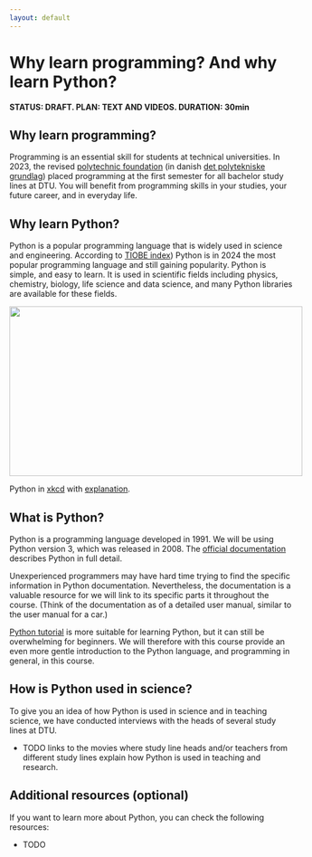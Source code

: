 ```yaml
---
layout: default
---
```


# Why learn programming? And why learn Python?
**STATUS: DRAFT. PLAN: TEXT AND VIDEOS. DURATION: 30min**

## Why learn programming?
Programming is an essential skill for students at technical universities. In 2023, the revised [polytechnic foundation](https://www.dtu.dk/english/education/undergraduate/undergraduate-programmes-in-danish/bsc-eng-programmes) (in danish
[det polytekniske grundlag](https://www.dtu.dk/uddannelse/bachelor/uddannelsens-opbygning/det-polytekniske-grundlag)) placed programming at the first semester for all bachelor study lines at DTU. You will benefit from programming skills in your studies, your future career, and in everyday life.


## Why learn Python?
Python is a popular programming language that is widely used in science and engineering. According to [TIOBE index](https://en.wikipedia.org/wiki/TIOBE_index)) Python is in 2024 the most popular programming language and still gaining popularity. Python is simple, and easy to learn. It is used in scientific fields including physics, chemistry, biology, life science and data science, and many Python libraries are available for these fields. 

<!---If only I could include just half of the comic.
![Python in xkcd](https://imgs.xkcd.com/comics/python.png)
but nothing seems to work as I want it.-
--->

<!--style>
.clip-me {    
  clip-path: inset(0% 0% 50% 0%); 
} 
</style>
<img class="clip-me" src="https://imgs.xkcd.com/comics/python.png"-->
 
<div style="position: relative; width: 518px; height: 300px;">
    <img src="https://imgs.xkcd.com/comics/python.png" 
        style="width: 100%; height: 100%; object-fit: none; object-position: 0% 0%;" >
</div>

Python in [xkcd](https://xkcd.com/) with [explanation](https://www.explainxkcd.com/wiki/index.php/353:_Python).

## What is Python?

Python is a programming language developed in 1991. We will be using Python version 3, which was released in 2008. The [official documentation](https://docs.python.org/3/) describes Python in full detail.

Unexperienced programmers may have hard time trying to find the specific information in Python documentation. Nevertheless, the documentation is a valuable resource for we will link to its specific parts it throughout the course. (Think of the documentation as of a detailed user manual, similar to the user manual for a car.)

[Python tutorial](https://docs.python.org/3/tutorial/index.html) is more suitable for learning Python, but it can still be overwhelming for beginners. We will therefore with this course provide an even more gentle introduction to the Python language, and programming in general, in this course.

## How is Python used in science?

To give you an idea of how Python is used in science and in teaching science, we have conducted interviews with the heads of several study lines at DTU.

* TODO links to the movies where study line heads and/or teachers from different study lines explain how Python is used in teaching and research.

## Additional resources (optional)
If you want to learn more about Python, you can check the following resources:
* TODO